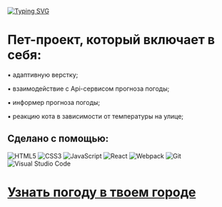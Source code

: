  [![Typing SVG](https://readme-typing-svg.herokuapp.com?font=Fira+Code&size=35&pause=1000&color=000000&random=false&width=435&lines=Weather+Easy)](https://git.io/typing-svg)

# Пет-проект, который включает в себя:

▪ адаптивную верстку;

▪ взаимодействие с Api-сервисом прогноза погоды;

▪ информер прогноза погоды;

▪ реакцию кота в зависимости от температуры на улице;

## Сделано с помощью:
![HTML5](https://img.shields.io/badge/html5-%23E34F26.svg?style=for-the-badge&logo=html5&logoColor=white)
![CSS3](https://img.shields.io/badge/css3-%231572B6.svg?style=for-the-badge&logo=css3&logoColor=white)
![JavaScript](https://img.shields.io/badge/-JavaScript-090909?style=for-the-badge&logo=JavaScript)
![React](https://img.shields.io/badge/react-%2320232a.svg?style=for-the-badge&logo=react&logoColor=%2361DAFB)
![Webpack](https://img.shields.io/badge/webpack-%238DD6F9.svg?style=for-the-badge&logo=webpack&logoColor=black)
![Git](https://img.shields.io/badge/git-%23F05033.svg?style=for-the-badge&logo=git&logoColor=white)
![Visual Studio Code](https://img.shields.io/badge/Visual%20Studio%20Code-0078d7.svg?style=for-the-badge&logo=visual-studio-code&logoColor=white)

# [Узнать погоду в твоем городе](https://andreymazer.github.io/WeatherEasy/)
